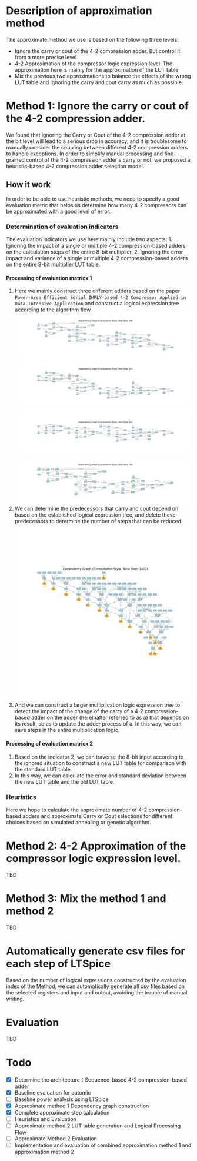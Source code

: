 # Description of approximation method
The approximate method we use is based on the following three levels:
- Ignore the carry or cout of the 4-2 compression adder. But control it from a more precise level
- 4-2 Approximation of the compressor logic expression level. The approximation here is mainly for the approximation of the LUT table
- Mix the previous two approximations to balance the effects of the wrong LUT table and ignoring the carry and cout carry as much as possible.
# Method 1: Ignore the carry or cout of the 4-2 compression adder. 
We found that ignoring the Carry or Cout of the 4-2 compression adder at the bit level will lead to a serious drop in accuracy, and it is troublesome to manually consider the coupling between different 4-2 compression adders to handle exceptions. In order to simplify manual processing and fine-grained control of the 4-2 compression adder's carry or not, we proposed a heuristic-based 4-2 compression adder selection model.
## How it work
In order to be able to use heuristic methods, we need to specify a good evaluation metric that helps us determine how many 4-2 compressors can be approximated with a good level of error.
### Determination of evaluation indicators
The evaluation indicators we use here mainly include two aspects: 1. Ignoring the impact of a single or multiple 4-2 compression-based adders on the calculation steps of the entire 8-bit multiplier. 2. Ignoring the error impact and variance of a single or multiple 4-2 compression-based adders on the entire 8-bit multiplier LUT table.
####  Processing of evaluation matricx 1
1. Here we mainly construct three different adders based on the paper `Power-Area Efficient Serial IMPLY-based 4-2 Compressor Applied in Data-Intensive Application` and construct a logical expression tree according to the algorithm flow.
![4-2 compressor based adder](./pic/42denpendency_graph.png)
![4-2 compressor based adder drop Carry](./pic/42denpendency_graph_drop_Carry.png)
![4-2 compressor based adder drop Cout](./pic/42denpendency_graph_drop_Cout.png)
![4-2 compressor based adder drop Sum](./pic/42denpendency_graph_drop_Sum.png)
3. We can determine the predecessors that carry and cout depend on based on the established logical expression tree, and delete these predecessors to determine the number of steps that can be reduced.
![8bit multiplier baseline](./pic/multiplier_dependency_graph.png)
4. And we can construct a larger multiplication logic expression tree to detect the impact of the change of the carry of a 4-2 compression-based adder on the adder (hereinafter referred to as a) that depends on its result, so as to update the adder process of a. In this way, we can save steps in the entire multiplication logic.
#### Processing of evaluation matricx 2
1. Based on the indicator 2, we can traverse the 8-bit input according to the ignored situation to construct a new LUT table for comparison with the standard LUT table.
2. In this way, we can calculate the error and standard deviation between the new LUT table and the old LUT table.
### Heuristics
Here we hope to calculate the approximate number of 4-2 compression-based adders and approximate Carry or Cout selections for different choices based on simulated annealing or genetic algorithm.

# Method 2: 4-2 Approximation of the compressor logic expression level.
TBD
# Method 3: Mix the method 1 and method 2
TBD

# Automatically generate csv files for each step of LTSpice
Based on the number of logical expressions constructed by the evaluation index of the Method, we can automatically generate all csv files based on the selected registers and input and output, avoiding the trouble of manual writing.

# Evaluation
TBD

# Todo
- [x] Determine the architecture：Sequence-based 4-2 compression-based adder
- [x] Baseline evaluation for automic
- [ ] Baseline power analysis using LTSpice
- [x] Approximate method 1 Dependency graph construction
- [x] Complete approximate step calculation
- [ ] Heuristics and Evaluation
- [ ] Approximate method 2 LUT table generation and Logical Processing Flow
- [ ] Approximate Method 2 Evaluation
- [ ] Implementation and evaluation of combined approximation method 1 and approximation method 2
